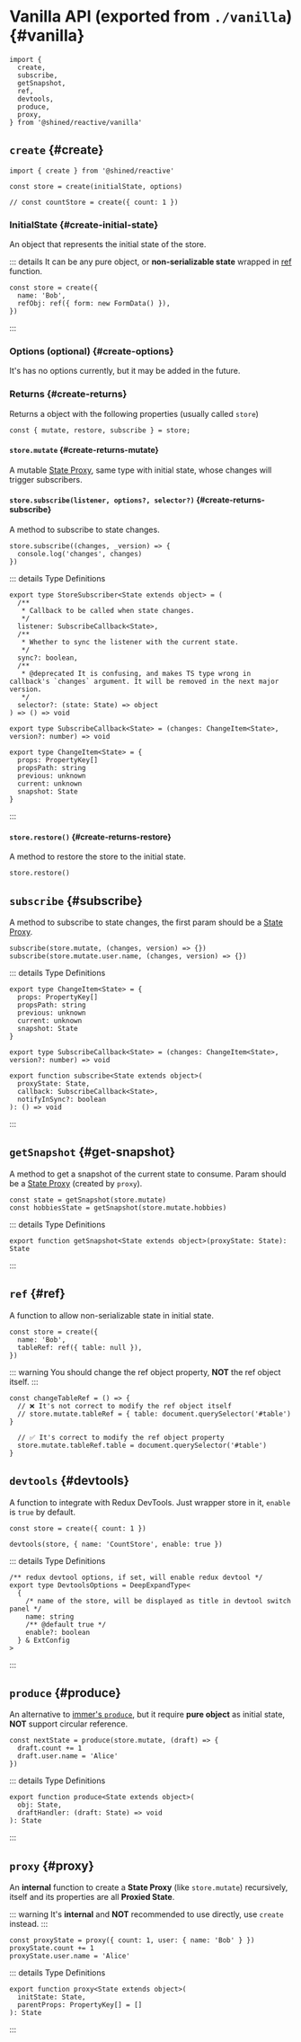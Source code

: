 # Vanilla API (exported from `./vanilla`) {#vanilla}

```tsx
import {
  create,
  subscribe,
  getSnapshot,
  ref,
  devtools,
  produce,
  proxy,
} from '@shined/reactive/vanilla'
```

## `create` {#create}

```tsx
import { create } from '@shined/reactive'

const store = create(initialState, options)

// const countStore = create({ count: 1 })
```

### InitialState {#create-initial-state}

An object that represents the initial state of the store.

::: details It can be any pure object, or **non-serializable state** wrapped in [ref](#ref) function.

```tsx
const store = create({
  name: 'Bob',
  refObj: ref({ form: new FormData() }),
})
```

:::

### Options (optional) {#create-options}

It's has no options currently, but it may be added in the future.

### Returns {#create-returns}

Returns a object with the following properties (usually called `store`)

```tsx
const { mutate, restore, subscribe } = store;
```

#### `store.mutate` {#create-returns-mutate}

A mutable [State Proxy](#proxy), same type with initial state, whose changes will trigger subscribers.

#### `store.subscribe(listener, options?, selector?)` {#create-returns-subscribe}

A method to subscribe to state changes.

```tsx
store.subscribe((changes, _version) => {
  console.log('changes', changes)
})
```

::: details Type Definitions

```tsx
export type StoreSubscriber<State extends object> = (
  /**
   * Callback to be called when state changes.
   */
  listener: SubscribeCallback<State>,
  /**
   * Whether to sync the listener with the current state.
   */
  sync?: boolean,
  /**
   * @deprecated It is confusing, and makes TS type wrong in callback's `changes` argument. It will be removed in the next major version.
   */
  selector?: (state: State) => object
) => () => void

export type SubscribeCallback<State> = (changes: ChangeItem<State>, version?: number) => void

export type ChangeItem<State> = {
  props: PropertyKey[]
  propsPath: string
  previous: unknown
  current: unknown
  snapshot: State
}
```

:::

#### `store.restore()` {#create-returns-restore}

A method to restore the store to the initial state.

```tsx
store.restore()
```

## `subscribe` {#subscribe}

A method to subscribe to state changes, the first param should be a [State Proxy](#proxy).

```tsx
subscribe(store.mutate, (changes, version) => {})
subscribe(store.mutate.user.name, (changes, version) => {})
```

::: details Type Definitions

```tsx
export type ChangeItem<State> = {
  props: PropertyKey[]
  propsPath: string
  previous: unknown
  current: unknown
  snapshot: State
}

export type SubscribeCallback<State> = (changes: ChangeItem<State>, version?: number) => void

export function subscribe<State extends object>(
  proxyState: State,
  callback: SubscribeCallback<State>,
  notifyInSync?: boolean
): () => void
```

:::

## `getSnapshot` {#get-snapshot}

A method to get a snapshot of the current state to consume. Param should be a [State Proxy](#vanilla-proxy) (created by `proxy`).

```tsx
const state = getSnapshot(store.mutate)
const hobbiesState = getSnapshot(store.mutate.hobbies)
```

::: details Type Definitions

```tsx
export function getSnapshot<State extends object>(proxyState: State): State
```

:::

## `ref` {#ref}

A function to allow non-serializable state in initial state.

```tsx {3}
const store = create({
  name: 'Bob',
  tableRef: ref({ table: null }),
})
```

::: warning
You should change the ref object property, **NOT** the ref object itself.
:::

```tsx {3,6}
const changeTableRef = () => {
  // ❌ It's not correct to modify the ref object itself
  // store.mutate.tableRef = { table: document.querySelector('#table') }

  // ✅ It's correct to modify the ref object property
  store.mutate.tableRef.table = document.querySelector('#table')
}
```

## `devtools` {#devtools}

A function to integrate with Redux DevTools. Just wrapper store in it, `enable` is `true` by default.

```tsx {3}
const store = create({ count: 1 })

devtools(store, { name: 'CountStore', enable: true })
```

::: details Type Definitions

```tsx
/** redux devtool options, if set, will enable redux devtool */
export type DevtoolsOptions = DeepExpandType<
  {
    /* name of the store, will be displayed as title in devtool switch panel */
    name: string
    /** @default true */
    enable?: boolean
  } & ExtConfig
>
```

:::

## `produce` {#produce}

An alternative to [immer's `produce`](https://immerjs.github.io/immer/produce), but it require **pure object** as initial state, **NOT** support circular reference.

```tsx
const nextState = produce(store.mutate, (draft) => {
  draft.count += 1
  draft.user.name = 'Alice'
})
```

::: details Type Definitions

```tsx
export function produce<State extends object>(
  obj: State,
  draftHandler: (draft: State) => void
): State
```

:::

## `proxy` {#proxy}

An **internal** function to create a **State Proxy** (like `store.mutate`) recursively, itself and its properties are all **Proxied State**.

::: warning
It's **internal** and **NOT** recommended to use directly, use `create` instead.
:::

```tsx
const proxyState = proxy({ count: 1, user: { name: 'Bob' } })
proxyState.count += 1
proxyState.user.name = 'Alice'
```

::: details Type Definitions

```tsx
export function proxy<State extends object>(
  initState: State,
  parentProps: PropertyKey[] = []
): State
```

:::
